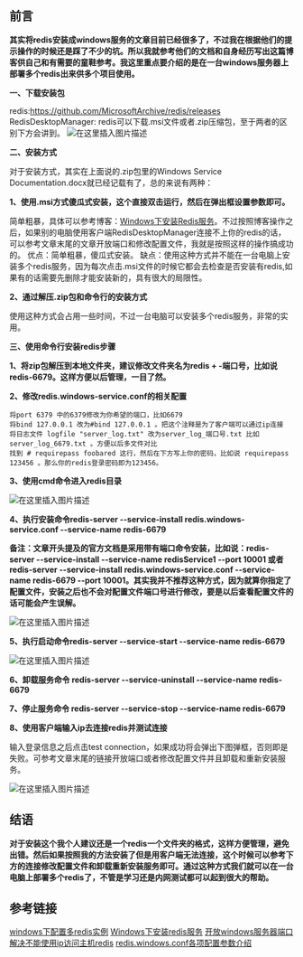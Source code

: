 ﻿## 前言

**其实将redis安装成windows服务的文章目前已经很多了，不过我在根据他们的提示操作的时候还是踩了不少的坑。所以我就参考他们的文档和自身经历写出这篇博客供自己和有需要的童鞋参考。我这里重点要介绍的是在一台windows服务器上部署多个redis出来供多个项目使用。**

 **一、下载安装包**
 

redis:https://github.com/MicrosoftArchive/redis/releases
RedisDesktopManager:
redis可以下载.msi文件或者.zip压缩包，至于两者的区别下方会讲到。
![在这里插入图片描述](https://img-blog.csdnimg.cn/20190129171308590.?x-oss-process=image/watermark,type_ZmFuZ3poZW5naGVpdGk,shadow_10,text_aHR0cHM6Ly9ibG9nLmNzZG4ubmV0L3FxXzMyNTc0NDM1,size_16,color_FFFFFF,t_70)


**二、安装方式**

对于安装方式，其实在上面说的.zip包里的Windows Service Documentation.docx就已经记载有了，总的来说有两种：

**1、使用.msi方式傻瓜式安装，这个直接双击运行，然后在弹出框设置参数即可。**

简单粗暴，具体可以参考博客：[Windows下安装Redis服务](https://www.cnblogs.com/jaign/articles/7920588.html)。不过按照博客操作之后，如果别的电脑使用客户端RedisDesktopManager连接不上你的redis的话，可以参考文章末尾的文章开放端口和修改配置文件，我就是按照这样的操作搞成功的。
优点：简单粗暴，傻瓜式安装。
缺点：使用这种方式并不能在一台电脑上安装多个redis服务，因为每次点击.msi文件的时候它都会去检查是否安装有redis,如果有的话需要先删除才能安装新的，具有很大的局限性。

**2、通过解压.zip包和命令行的安装方式**

使用这种方式会占用一些时间，不过一台电脑可以安装多个redis服务，非常的实用。

**三、使用命令行安装redis步骤**

  **1、将zip包解压到本地文件夹，建议修改文件夹名为redis + -端口号，比如说redis-6679。这样方便以后管理，一目了然。**
  
 **2、修改redis.windows-service.conf的相关配置**

    将port 6379 中的6379修改为你希望的端口，比如6679
    将bind 127.0.0.1 改为#bind 127.0.0.1 。把这个注释是为了客户端可以通过ip连接
    将日志文件 logfile "server_log.txt" 改为server_log_端口号.txt 比如server_log_6679.txt 。方便以后多文件对比
    找到 # requirepass foobared 这行，然后在下方写上你的密码，比如说 requirepass 123456 。那么你的redis登录密码即为123456。

**3、使用cmd命令进入redis目录**

![在这里插入图片描述](https://img-blog.csdnimg.cn/20190129175340154.?x-oss-process=image/watermark,type_ZmFuZ3poZW5naGVpdGk,shadow_10,text_aHR0cHM6Ly9ibG9nLmNzZG4ubmV0L3FxXzMyNTc0NDM1,size_16,color_FFFFFF,t_70)

**4、执行安装命令redis-server --service-install redis.windows-service.conf  --service-name redis-6679**

**备注：文章开头提及的官方文档是采用带有端口命令安装，比如说：redis-server --service-install --service-name redisService1 --port 10001 或者 redis-server --service-install redis.windows-service.conf --service-name redis-6679 --port 10001。其实我并不推荐这种方式，因为就算你指定了配置文件，安装之后也不会对配置文件端口号进行修改，要是以后查看配置文件的话可能会产生误解。**

![在这里插入图片描述](https://img-blog.csdnimg.cn/20190129180450612.?x-oss-process=image/watermark,type_ZmFuZ3poZW5naGVpdGk,shadow_10,text_aHR0cHM6Ly9ibG9nLmNzZG4ubmV0L3FxXzMyNTc0NDM1,size_16,color_FFFFFF,t_70)

**5、执行启动命令redis-server --service-start --service-name redis-6679**

![在这里插入图片描述](https://img-blog.csdnimg.cn/20190129184130681.?x-oss-process=image/watermark,type_ZmFuZ3poZW5naGVpdGk,shadow_10,text_aHR0cHM6Ly9ibG9nLmNzZG4ubmV0L3FxXzMyNTc0NDM1,size_16,color_FFFFFF,t_70)

**6、卸载服务命令 redis-server --service-uninstall --service-name redis-6679**

**7、停止服务命令 redis-server --service-stop --service-name redis-6679**

**8、使用客户端输入ip去连接redis并测试连接**

输入登录信息之后点击test connection，如果成功将会弹出下图弹框，否则即是失败。可参考文章末尾的链接开放端口或者修改配置文件并且卸载和重新安装服务。

![在这里插入图片描述](https://img-blog.csdnimg.cn/20190129185614683.?x-oss-process=image/watermark,type_ZmFuZ3poZW5naGVpdGk,shadow_10,text_aHR0cHM6Ly9ibG9nLmNzZG4ubmV0L3FxXzMyNTc0NDM1,size_16,color_FFFFFF,t_70)

## 结语

**对于安装这个我个人建议还是一个redis一个文件夹的格式，这样方便管理，避免出错。然后如果按照我的方法安装了但是用客户端无法连接，这个时候可以参考下方的连接修改配置文件和卸载重新安装服务即可。通过这种方式我们就可以在一台电脑上部署多个redis了，不管是学习还是内网测试都可以起到很大的帮助。**

## 参考链接

[windows下配置多redis实例](https://blog.csdn.net/tmtongming/article/details/80590079)
[Windows下安装redis服务](https://www.cnblogs.com/xuzhiwei/p/4569315.html)
[开放windows服务器端口](https://blog.csdn.net/zzq900503/article/details/11936379)
[解决不能使用ip访问主机redis](https://blog.csdn.net/sinat_34191046/article/details/82979664)
[redis.windows.conf各项配置参数介绍](https://blog.csdn.net/tian330114067/article/details/78059204)




